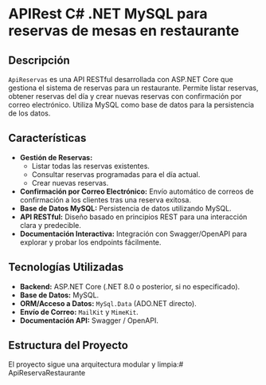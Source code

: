 # APIRest C# .NET MySQL para reservas de mesas en restaurante

## Descripción

`ApiReservas` es una API RESTful desarrollada con ASP.NET Core que gestiona el sistema de reservas para un restaurante. Permite listar reservas, obtener reservas del día y crear nuevas reservas con confirmación por correo electrónico. Utiliza MySQL como base de datos para la persistencia de los datos.

## Características

* **Gestión de Reservas:**
    * Listar todas las reservas existentes.
    * Consultar reservas programadas para el día actual.
    * Crear nuevas reservas.
* **Confirmación por Correo Electrónico:** Envío automático de correos de confirmación a los clientes tras una reserva exitosa.
* **Base de Datos MySQL:** Persistencia de datos utilizando MySQL.
* **API RESTful:** Diseño basado en principios REST para una interacción clara y predecible.
* **Documentación Interactiva:** Integración con Swagger/OpenAPI para explorar y probar los endpoints fácilmente.

## Tecnologías Utilizadas

* **Backend:** ASP.NET Core (.NET 8.0 o posterior, si no especificado).
* **Base de Datos:** MySQL.
* **ORM/Acceso a Datos:** `MySql.Data` (ADO.NET directo).
* **Envío de Correo:** `MailKit` y `MimeKit`.
* **Documentación API:** Swagger / OpenAPI.

## Estructura del Proyecto

El proyecto sigue una arquitectura modular y limpia:# ApiReservaRestaurante
